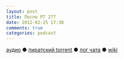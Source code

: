 ```yaml
---
layout: post
title: После РТ 277
date: 2012-02-25 17:30
comments: true
categories: podcast
---
```

[аудио](http://cdn.radio-t.com/rt277post.mp3) ● [пиратский torrent](http://pirates.radio-t.com/torrents/rt277post.mp3.torrent) ● [лог чата](http://chat.radio-t.com/logs/radio-t-277.html) ● [wiki](http://wiki.radio-t.com/%D0%9F%D0%BE%D1%81%D0%BB%D0%B5_%D0%A0%D0%A2_277)<audio src="http://cdn.radio-t.com/rt277post.mp3" preload="none">
